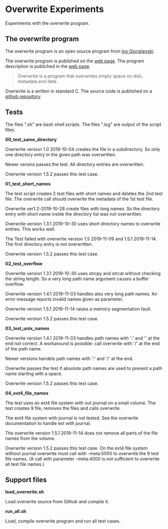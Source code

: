 # Overwrite Experiments

Experiments with the overwrite program.

## The overwrite program

The overwrite program is an open source program from [Ivo Gjorgjievski](https://github.com/ivoprogram).

The overwrite program is published on the [web page](https://ivoprogram.github.io/content/en/index.html).
The program description is publiched in the [web page](https://ivoprogram.github.io/content/en/index.html).
> Overwrite is a program that overwrites empty space on disk, metadata and data.

Overwrite is a written in standard C. The source code is published on a [github repository](https://github.com/ivoprogram/overwrite)

## Tests

The files ".sh" are bash shell scripts.
The files ".log" are output of the script files.

**00_test_same_directory**

Overwrite version 1.0 2019-10-04 creates the file in a subdirectory.
So only one directory entry in the given path was overwritten.

Newer versins passes the test. All directory entries are overwritten.

Overwrite version 1.5.2 passes this test case.

**01_test_short_names**

The test script creates 2 test files with short names and deletes the 2nd test file.
The overwrite call should overwrite the metadata of the 1st test file.

Overwrite ver1.2-2019-10-28 create files with long names.
So the directory entry with short name inside the directory
list was not overwritten.

Overwrite version 1.3.1 2019-10-30 uses short directory names to
overwrite entries. This works well.

The Test failed with overwrite version 1.5 2019-11-09 and 1.5.1 2019-11-14.
The first directory entry is not overwritten.

Overwrite version 1.5.2 passes this test case.

**02_test_overflow**

Overwrite version 1.3.1 2019-10-30 uses strcpy and strcat without
checking the string length. So a very long path name argument
causes a buffer overflow.

Overwrite version 1.4.1 2019-11-03 handles also very long path names.
An error message reports invalid names given as parameter.

Overwrite version 1.5.1 2019-11-14 raises a memory segmentation fault.

Overwrite version 1.5.2 passes this test case.

**03_test_unix_names**

Overwrite version 1.4.1 2019-11-03 handles path names with ':' and
'\' at the end not correct. A workaround is possible: call overwrite
with '/' at the end of the path name.

Newer versions handels path names with ':' and '/' at the end.

Overwrite passes the test if absolute path names are used to prevent
a path name starting with a space.

Overwrite version 1.5.2 passes this test case.

**04_ext4_file_names**

The test uses an ext4 file system with out journal on a small volume.
The test creates 9 file, removes the files and calls overwrite.

The ext4 file system with journal is not tested.
See the overwrite documentation to handle ext with journal.

The overwrite version 1.5.1 2019-11-14 does not remove all parts of the
file names from the volume.

Overwrite version 1.5.2 passes this test case.
On the ext4 file system without journal overwrite must call with -meta:5000
to overwrite the 9 test file names. (A call with parameter -meta:4000 is not
sufficient to overwrite all test file names.)

## Support files

**load_overwrite.sh**

Load overwrite source from Github and compile it.

**run_all.sh**

Load, compile overwrite program and run all test cases.
